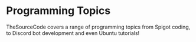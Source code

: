 # Programming Topics
TheSourceCode covers a range of programming topics from Spigot coding, to Discord bot development and even Ubuntu tutorials!
